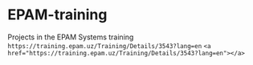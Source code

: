 # EPAM-training
Projects in the EPAM Systems training
`https://training.epam.uz/Training/Details/3543?lang=en`
`<a href="https://training.epam.uz/Training/Details/3543?lang=en"></a>`
